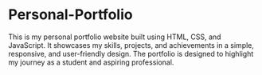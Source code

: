 # Personal-Portfolio
This is my personal portfolio website built using HTML, CSS, and JavaScript. It showcases my skills, projects, and achievements in a simple, responsive, and user-friendly design. The portfolio is designed to highlight my journey as a student and aspiring professional.
